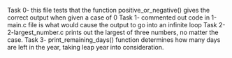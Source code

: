 Task 0-  this file tests that the function positive_or_negative() gives the correct output when given a case of 0
Task 1- commented out code in 1-main.c file is what would cause the output to go into an infinite loop
Task 2- 2-largest_number.c prints out the largest of three numbers, no matter the case.
Task 3- print_remaining_days() function determines how many days are left in the year, taking leap year into consideration.